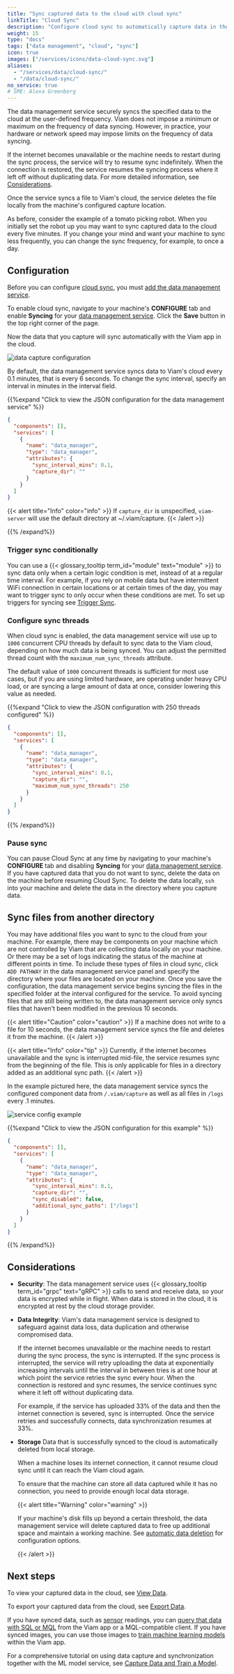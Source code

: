 ```yaml
---
title: "Sync captured data to the cloud with cloud sync"
linkTitle: "Cloud Sync"
description: "Configure cloud sync to automatically capture data in the Viam app."
weight: 15
type: "docs"
tags: ["data management", "cloud", "sync"]
icon: true
images: ["/services/icons/data-cloud-sync.svg"]
aliases:
  - "/services/data/cloud-sync/"
  - "/data/cloud-sync/"
no_service: true
# SME: Alexa Greenberg
---
```


The data management service securely syncs the specified data to the cloud at the user-defined frequency.
Viam does not impose a minimum or maximum on the frequency of data syncing.
However, in practice, your hardware or network speed may impose limits on the frequency of data syncing.

If the internet becomes unavailable or the machine needs to restart during the sync process, the service will try to resume sync indefinitely.
When the connection is restored, the service resumes the syncing process where it left off without duplicating data.
For more detailed information, see [Considerations](#considerations).

Once the service syncs a file to Viam's cloud, the service deletes the file locally from the machine's configured capture location.

As before, consider the example of a tomato picking robot.
When you initially set the robot up you may want to sync captured data to the cloud every five minutes.
If you change your mind and want your machine to sync less frequently, you can change the sync frequency, for example, to once a day.

## Configuration

Before you can configure [cloud sync](/services/data/cloud-sync/), you must [add the data management service](/services/data/capture/#add-the-data-management-service).

To enable cloud sync, navigate to your machine's **CONFIGURE** tab and enable **Syncing** for your [data management service](../).
Click the **Save** button in the top right corner of the page.

Now the data that you capture will sync automatically with the Viam app in the cloud.

![data capture configuration](/tutorials/data-management/data-management-conf.png)

By default, the data management service syncs data to Viam's cloud every 0.1 minutes, that is every 6 seconds.
To change the sync interval, specify an interval in minutes in the interval field.

{{%expand "Click to view the JSON configuration for the data management service" %}}

```json {class="line-numbers linkable-line-numbers"}
{
  "components": [],
  "services": [
    {
      "name": "data_manager",
      "type": "data_manager",
      "attributes": {
        "sync_interval_mins": 0.1,
        "capture_dir": ""
      }
    }
  ]
}
```

{{< alert title="Info" color="info" >}}
If `capture_dir` is unspecified, `viam-server` will use the default directory at <file>~/.viam/capture</file>.
{{< /alert >}}

{{% /expand%}}

### Trigger sync conditionally

You can use a {{< glossary_tooltip term_id="module" text="module" >}} to sync data only when a certain logic condition is met, instead of at a regular time interval.
For example, if you rely on mobile data but have intermittent WiFi connection in certain locations or at certain times of the day, you may want to trigger sync to only occur when these conditions are met.
To set up triggers for syncing see [Trigger Sync](/services/data/trigger-sync/).

### Configure sync threads

When cloud sync is enabled, the data management service will use up to `1000` concurrent CPU threads by default to sync data to the Viam cloud, depending on how much data is being synced.
You can adjust the permitted thread count with the `maximum_num_sync_threads` attribute.

The default value of `1000` concurrent threads is sufficient for most use cases, but if you are using limited hardware, are operating under heavy CPU load, or are syncing a large amount of data at once, consider lowering this value as needed.

{{%expand "Click to view the JSON configuration with 250 threads configured" %}}

```json {class="line-numbers linkable-line-numbers"}
{
  "components": [],
  "services": [
    {
      "name": "data_manager",
      "type": "data_manager",
      "attributes": {
        "sync_interval_mins": 0.1,
        "capture_dir": "",
        "maximum_num_sync_threads": 250
      }
    }
  ]
}
```

{{% /expand%}}

### Pause sync

You can pause Cloud Sync at any time by navigating to your machine's **CONFIGURE** tab and disabling **Syncing** for your [data management service](../).
If you have captured data that you do not want to sync, delete the data on the machine before resuming Cloud Sync.
To delete the data locally, `ssh` into your machine and delete the data in the directory where you capture data.

## Sync files from another directory

You may have additional files you want to sync to the cloud from your machine.
For example, there may be components on your machine which are not controlled by Viam that are collecting data locally on your machine.
Or there may be a set of logs indicating the status of the machine at different points in time.
To include these types of files in cloud sync, click `ADD PATHWAY` in the data management service panel and specify the directory where your files are located on your machine.
Once you save the configuration, the data management service begins syncing the files in the specified folder at the interval configured for the service.
To avoid syncing files that are still being written to, the data management service only syncs files that haven't been modified in the previous 10 seconds.

{{< alert title="Caution" color="caution" >}}
If a machine does not write to a file for 10 seconds, the data management service syncs the file and deletes it from the machine.
{{< /alert >}}

{{< alert title="Info" color="tip" >}}
Currently, if the internet becomes unavailable and the sync is interrupted mid-file, the service resumes sync from the beginning of the file.
This is only applicable for files in a directory added as an additional sync path.
{{< /alert >}}

In the example pictured here, the data management service syncs the configured component data from `/.viam/capture` as well as all files in `/logs` every .1 minutes.

![service config example](/services/data/data-service-config.png)

{{%expand "Click to view the JSON configuration for this example" %}}

```json {class="line-numbers linkable-line-numbers"}
{
  "components": [],
  "services": [
    {
      "name": "data_manager",
      "type": "data_manager",
      "attributes": {
        "sync_interval_mins": 0.1,
        "capture_dir": "",
        "sync_disabled": false,
        "additional_sync_paths": ["/logs"]
      }
    }
  ]
}
```

{{% /expand%}}

## Considerations

- **Security**: The data management service uses {{< glossary_tooltip term_id="grpc" text="gRPC" >}} calls to send and receive data, so your data is encrypted while in flight.
  When data is stored in the cloud, it is encrypted at rest by the cloud storage provider.

- **Data Integrity**: Viam's data management service is designed to safeguard against data loss, data duplication and otherwise compromised data.

  If the internet becomes unavailable or the machine needs to restart during the sync process, the sync is interrupted.
  If the sync process is interrupted, the service will retry uploading the data at exponentially increasing intervals until the interval in between tries is at one hour at which point the service retries the sync every hour.
  When the connection is restored and sync resumes, the service continues sync where it left off without duplicating data.

  For example, if the service has uploaded 33% of the data and then the internet connection is severed, sync is interrupted.
  Once the service retries and successfully connects, data synchronization resumes at 33%.

- **Storage** Data that is successfully synced to the cloud is automatically deleted from local storage.

  When a machine loses its internet connection, it cannot resume cloud sync until it can reach the Viam cloud again.

  To ensure that the machine can store all data captured while it has no connection, you need to provide enough local data storage.

  {{< alert title="Warning" color="warning" >}}

  If your machine's disk fills up beyond a certain threshold, the data management service will delete captured data to free up additional space and maintain a working machine.
  See [automatic data deletion](/services/data/capture/#automatic-data-deletion) for configuration options.

  {{< /alert >}}

## Next steps

To view your captured data in the cloud, see [View Data](/services/data/view/).

To export your captured data from the cloud, see [Export Data](/services/data/export/).

If you have synced data, such as [sensor](/components/sensor/) readings, you can [query that data with SQL or MQL](/use-cases/sensor-data-query-with-third-party-tools/) from the Viam app or a MQL-compatible client.
If you have synced images, you can use those images to [train machine learning models](/services/ml/train-model/) within the Viam app.

For a comprehensive tutorial on using data capture and synchronization together with the ML model service, see [Capture Data and Train a Model](/tutorials/services/data-mlmodel-tutorial/).

